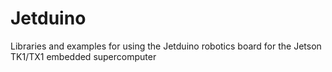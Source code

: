 # Jetduino
Libraries and examples for using the Jetduino robotics board for the Jetson TK1/TX1 embedded supercomputer

